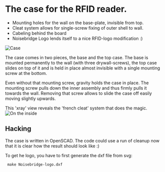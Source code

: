 The case for the RFID reader.
=============================

   - Mounting holes for the wall on the base-plate, invisible from top.
   - Cleat system allows for single-screw fixing of outer shell to wall.
   - Cabeling behind the board
   - Noisebridge Logo lends itself to a nice RFID-logo modification :)

![Case][case-image]

The case comes in two pieces, the base and the top case. The base is mounted
permanently to the wall (with three drywall-screws), the top case slides on
top of it and is held in place almost invisible with a single mounting screw
at the bottom.

Even without that mounting screw, gravity holds the case in place.
The mounting screw pulls down the inner assembly and thus firmly pulls it towards
the wall.
Removing that screw allows to slide the case off easily moving slightly upwards.

This 'xray' view reveals the 'french cleat' system that does the magic.
![On the inside][xray]

Hacking
-------
The case is written in OpenSCAD. The code could use a run of cleanup now that
it is clear how the result should look like :)

To get he logo, you have to first generate the dxf file from svg:

     make Noisebridge-logo.dxf


[case-image]: https://github.com/hzeller/rfid-access-control/raw/master/img/rfid-reader-case.png
[xray]: https://github.com/hzeller/rfid-access-control/raw/master/img/rfid-reader-xray-view.png


